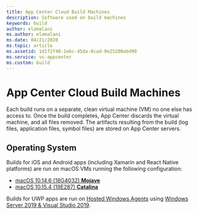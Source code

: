 ```yaml
---
title: App Center Cloud Build Machines
description: Software used on build machines
keywords: build
author: elamalani
ms.author: elamalani
ms.date: 04/21/2020
ms.topic: article
ms.assetid: 1d1f2f48-1e6c-45da-8cad-0e25200abd98
ms.service: vs-appcenter
ms.custom: build
---
```


# App Center Cloud Build Machines

Each build runs on a separate, clean virtual machine (VM) no one else has access to. Once the build completes, App Center discards the virtual machine, and all files removed. The artifacts resulting from the build (log files, application files, symbol files) are stored on App Center servers.

## Operating System

Builds for iOS and Android apps (including Xamarin and React Native platforms) are run on macOS VMs running the following configuration:
- [macOS 10.14.6 (18G4032) **Mojave**](~/build/macos-10.14-software.md)
- [macOS 10.15.4 (19E287) **Catalina**](~/build/macos-10.15-software.md)

Builds for UWP apps are run on [Hosted Windows Agents](https://www.visualstudio.com/docs/build/concepts/agents/hosted) using [Windows Server 2019 & Visual Studio 2019](https://github.com/actions/virtual-environments/blob/master/images/win/Windows2019-Readme.md).

